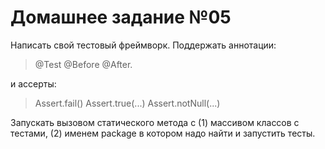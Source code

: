 # Домашнее задание №05

Hаписать свой тестовый фреймворк. Поддержать аннотации:
> @Test
> @Before
> @After.

и ассерты:
> Assert.fail()
> Assert.true(...)
> Assert.notNull(...)

Запускать вызовом статического метода с (1) массивом классов с тестами, (2) именем package в котором надо найти и запустить тесты.
